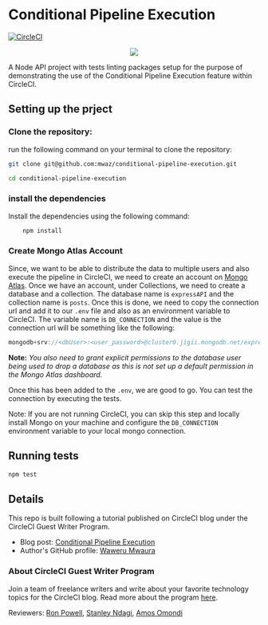# Conditional Pipeline Execution

[![CircleCI](https://circleci.com/gh/mwaz/conditional-pipeline-execution.svg?style=svg)](https://circleci.com/gh/mwaz/conditional-pipeline-execution)

<p align="center"><img src="https://avatars3.githubusercontent.com/u/59034516"></p>

A Node API project with tests linting packages setup for the purpose of demonstrating the use of the Conditional Pipeline Execution feature within CircleCI.
## Setting up the prject

### Clone the repository:

run the following command on your terminal to clone the repository:

```bash
git clone git@github.com:mwaz/conditional-pipeline-execution.git

cd conditional-pipeline-execution
```

### install the dependencies

Install the dependencies using the following command:

```bash
    npm install
```
### Create Mongo Atlas Account

Since, we want to be able to distribute the data to multiple users and also execute the pipeline in CircleCI, we need to create an account on [Mongo Atlas](https://docs.atlas.mongodb.com/getting-started/). Once we have an account, under Collections, we need to create a database and a collection. The database name is `expressAPI` and the collection name is `posts`. Once this is done, we need to copy the connection url and add it to our `.env` file and also as an environment variable to CircleCI. The variable name is `DB_CONNECTION` and the value is the connection url will be something like the following:

```js
mongodb+srv://<dbUser>:<user_password>@cluster0.jigii.mongodb.net/expressAPI?retryWrites=true&w=majority
```

**Note:** <i>You also need to grant explicit permissions to the database user being used to drop a database as this is not set up a default permission in the Mongo Atlas dashboard.</i>


Once this has been added to the `.env`, we are good to go. You can test the connection by executing the tests.

Note: If you are not running CircleCI, you can skip this step and locally install Mongo on your machine and configure the `DB_CONNECTION` environment variable to your local mongo connection.

## Running tests

```bash
npm test
```

## Details

This repo is built following a tutorial published on CircleCI blog under the CircleCI Guest Writer Program.

- Blog post: [Conditional Pipeline Execution][blog]
- Author's GitHub profile: [Waweru Mwaura][author]

### About CircleCI Guest Writer Program

Join a team of freelance writers and write about your favorite technology topics for the CircleCI blog. Read more about the program [here][gwp-program].

Reviewers: [Ron Powell][ron], [Stanley Ndagi][stan], [Amos Omondi][amos]


[blog]: https://circleci.com/blog/conditional-pipeline-execution/
[author]: https://github.com/mwaz

[gwp-program]: https://circle.ci/3ahQxfu
[ron]: https://github.com/ronpowelljr
[stan]: https://github.com/NdagiStanley
[amos]: https://github.com/amos-o
